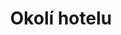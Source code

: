 ---
layout: "pages/okoli.njk"

title: 'Okolí hotelu'
description: 'Okolí hotelu nabízí výlety, sportovní zážitky a relax v přírodě. Objevte tipy na aktivity během pobytu v Chateau Orlice.'
permalink: 'cs/okoli-chateau-orlice/'

eleventyNavigation:
  key: Okolí hotelu
  parent: Služby a zážitky
  order: 300


landing:
  breadcrumbsHome: Domů
  breadcrumbsCurrent: Okolí hotelu

  heading: Okolí<br>Chateau Orlice

  mouseIconAlt: Ikona počítačové myši

  imageUrl: /assets/images/surroundings/surroundings-1.jpg
  imageAlt: Hotel Chateau Orlice v zimě


serviceInfo:
  topper: Outdoor aktivity
  heading: Užijte si volný čas venkovními aktivitami

  text: V hotelu jsou vám k dispozici kola a koloběžky pro výlety po okolních cyklostezkách. Pokud dáváte přednost klidnější vodní hladině, můžete si zapůjčit lodičku a užít si romantické chvíle na hladině rybníka přímo u Chateau Orlice. A pro ty, kdo hledají relax v tichu přírody, nabízíme možnost rybaření – stačí nahodit prut a nechat starosti odplout s proudem.

  items:
    - title: Kola a koloběžky

      imageUrl: /assets/images/surroundings/services/kolobezky.jpg
      imageAlt: Hosté hotelu na koloběžkách

    - title: Loďky

      imageUrl: /assets/images/surroundings/services/lodky.jpg
      imageAlt: Loďky na jezeře u Chateau Orlice

    - title: Rybaření

      imageUrl: /assets/images/surroundings/services/rybareni.jpg
      imageAlt: Rybník u Chateau Orlice

  cta: Ceník služeb

  backgroundAlt: Pozadí s grafikou Chateau Orlice


sport:
  topper: Sport
  heading: Sportovní zážitky v&nbsp;okolí hotelu

  imageUrl: /assets/images/surroundings/surroundings-2.jpg
  imageAlt: Golfové hřiště Dolní Dobrouč

  paragraphs:
    - text: V okolí hotelu na vás čeká nepřeberné množství možností pro sport a pohyb – od cyklovýletů po hřebenech hor až po relaxační partičku golfu v malebné krajině. Na recepci vám rádi pomůžeme s rezervací tenisových kurtů, squashových hal nebo s výběrem vhodné cyklostezky. Nedaleký sportovní areál nabízí i bowling, fitness, minigolf a aquapark pro děti i dospělé.

    - text: A pokud toužíte po klidnějším tempu, projížďka na kole krajinou nebo golf s výhledem do údolí budou ideální volbou.

  cta: Tipy na výlety


pricing:
  topper: Vybavení
  heading: Ceník půjčovny vybavení

  items: 
    - title: Kola

      rows:
        - cells:
          - text: Typ
          - text: Cena

        - cells:
          - text: Půjčení kola na 6 hodin
          - text: 250 Kč

        - cells:
          - text: Půjčení kola na 6 a více hodin
          - text: 350 Kč

    - title: Loďky

      rows:
        - cells:
          - text: Typ
          - text: Cena

        - cells:
          - text: Půjčení lodičky na 45 minut
          - text: 250 Kč

        - cells:
          - text: Půjčení lodičky na 60 minut
          - text: 350 Kč

    - title: Rybaření

      rows:
        - cells:
          - text: Typ
          - text: Cena

        - cells:
          - text: Zapůjčení prutu pro ubytované na 1 den
          - text: 350 Kč

        - cells:
          - text: Zapůjčení prutu pro návštěvníky na 1 den
          - text: 500 Kč
---